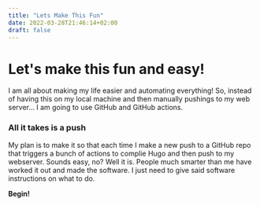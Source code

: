 ```yaml
---
title: "Lets Make This Fun"
date: 2022-03-28T21:46:14+02:00
draft: false
---
```


# Let's make this fun and easy!

I am all about making my life easier and automating everything! So, instead of having this on my local machine and then manually pushings to my web server... I am going to use GitHub and GitHub actions.

### All it takes is a push

My plan is to make it so that each time I make a new push to a GitHub repo that triggers a bunch of actions to complie Hugo and then push to my webserver. Sounds easy, no? Well it is. People much smarter than me have worked it out and made the software. I just need to give said software instructions on what to do.

**Begin!**

